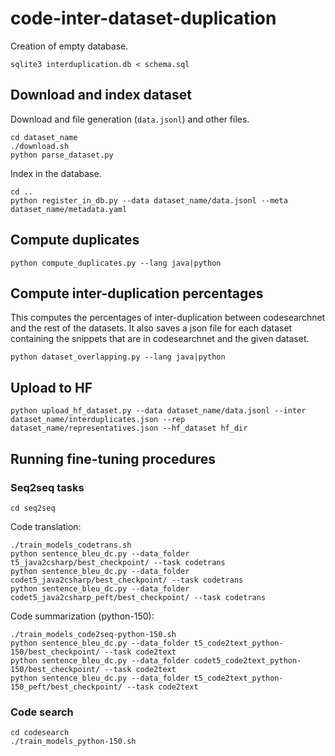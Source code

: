 # code-inter-dataset-duplication

Creation of empty database.
```shell
sqlite3 interduplication.db < schema.sql
```

## Download and index dataset

Download and file generation (`data.jsonl`) and other files.
```shell
cd dataset_name
./download.sh
python parse_dataset.py
```

Index in the database.
```shell
cd ..
python register_in_db.py --data dataset_name/data.jsonl --meta dataset_name/metadata.yaml
```

## Compute duplicates
```shell
python compute_duplicates.py --lang java|python
```

## Compute inter-duplication percentages

This computes the percentages of inter-duplication between codesearchnet and the rest of the datasets. It also saves a
json file for each dataset containing the snippets that are in codesearchnet and the given dataset.
```shell
python dataset_overlapping.py --lang java|python
```

## Upload to HF

```shell
python upload_hf_dataset.py --data dataset_name/data.jsonl --inter dataset_name/interduplicates.json --rep dataset_name/representatives.json --hf_dataset hf_dir
```

## Running fine-tuning procedures

### Seq2seq tasks

```shell
cd seq2seq
```

Code translation:
```shell
./train_models_codetrans.sh
python sentence_bleu_dc.py --data_folder t5_java2csharp/best_checkpoint/ --task codetrans
python sentence_bleu_dc.py --data_folder codet5_java2csharp/best_checkpoint/ --task codetrans
python sentence_bleu_dc.py --data_folder codet5_java2csharp_peft/best_checkpoint/ --task codetrans
```

Code summarization (python-150):

```shell
./train_models_code2seq-python-150.sh
python sentence_bleu_dc.py --data_folder t5_code2text_python-150/best_checkpoint/ --task code2text
python sentence_bleu_dc.py --data_folder codet5_code2text_python-150/best_checkpoint/ --task code2text
python sentence_bleu_dc.py --data_folder t5_code2text_python-150_peft/best_checkpoint/ --task code2text
```

### Code search

```shell
cd codesearch
./train_models_python-150.sh 
```
